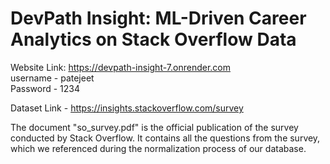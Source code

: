 # DevPath Insight: ML-Driven Career Analytics on Stack Overflow Data

Website Link: https://devpath-insight-7.onrender.com
<br>username - patejeet
<br>Password - 1234


Dataset Link - https://insights.stackoverflow.com/survey

The document "so_survey.pdf" is the official publication of the survey conducted by Stack Overflow. It contains all the questions from the survey, which we referenced during the normalization process of our database.
